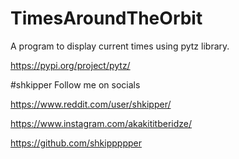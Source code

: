 # TimesAroundTheOrbit
A program to display current times using pytz library.


https://pypi.org/project/pytz/

#shkipper Follow me on socials

https://www.reddit.com/user/shkipper/

https://www.instagram.com/akakititberidze/

https://github.com/shkippppper


